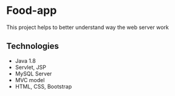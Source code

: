 # Food-app
This project helps to better understand way the web server work

## Technologies
+ Java 1.8
+ Servlet, JSP
+ MySQL Server
+ MVC model
+ HTML, CSS, Bootstrap
